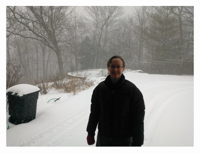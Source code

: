 ![](https://github.com/Sobieck/memories-of-lisa-rae-mitchell-phd/blob/main/pictures/thomas-anderson-sobieck/2013/WP_000238.jpg?raw=true)